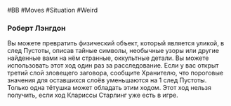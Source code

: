 #BB  #Moves #Situation #Weird 
### Роберт Лэнгдон 
Вы можете превратить физический объект, который  является уликой, в след Пустоты, описав тайные  символы, необычные узоры или другие найденные вами  на нём странные, оккультные детали. Вы можете  использовать этот ход один раз за расследование. Если у  вас открыт третий слой зловещего заговора, сообщите  Хранителю, что пороговые значения для оставшихся  слоёв уменьшаются на 1 след Пустоты. Только одна  тётушка может обладать этим ходом. Этот ход нельзя  получить, если ход Клариссы Старлинг уже есть в игре.